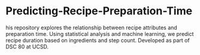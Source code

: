 # Predicting-Recipe-Preparation-Time
his repository explores the relationship between recipe attributes and preparation time. Using statistical analysis and machine learning, we predict recipe duration based on ingredients and step count. Developed as part of DSC 80 at UCSD.
